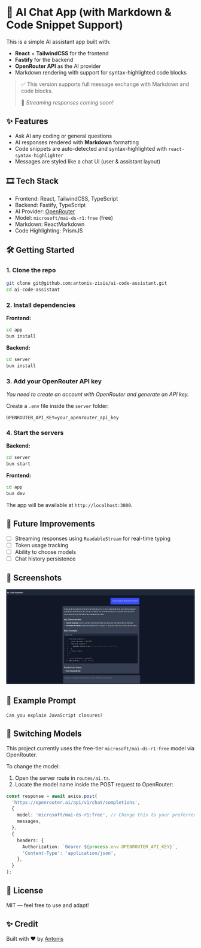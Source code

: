 # 🧠 AI Chat App (with Markdown & Code Snippet Support)

This is a simple AI assistant app built with:

- **React** + **TailwindCSS** for the frontend
- **Fastify** for the backend
- **OpenRouter API** as the AI provider
- Markdown rendering with support for syntax-highlighted code blocks

> ✅ This version supports full message exchange with Markdown and code blocks.
>
> 🚀 _Streaming responses coming soon!_

## ✨ Features

- Ask AI any coding or general questions
- AI responses rendered with **Markdown** formatting
- Code snippets are auto-detected and syntax-highlighted with `react-syntax-highlighter`
- Messages are styled like a chat UI (user & assistant layout)

## 🎞️ Tech Stack

- Frontend: React, TailwindCSS, TypeScript
- Backend: Fastify, TypeScript
- AI Provider: [OpenRouter](https://openrouter.ai/)
- Model: `microsoft/mai-ds-r1:free` (free)
- Markdown: ReactMarkdown
- Code Highlighting: PrismJS

## 🛠️ Getting Started

### 1. Clone the repo

```bash
git clone git@github.com:antonis-zisis/ai-code-assistant.git
cd ai-code-assistant
```

### 2. Install dependencies

**Frontend:**

```bash
cd app
bun install
```

**Backend:**

```bash
cd server
bun install
```

### 3. Add your OpenRouter API key

_You need to create an account with OpenRouter and generate an API key._

Create a `.env` file inside the `server` folder:

```env
OPENROUTER_API_KEY=your_openrouter_api_key
```

### 4. Start the servers

**Backend:**

```bash
cd server
bun start
```

**Frontend:**

```bash
cd app
bun dev
```

The app will be available at `http://localhost:3000`.

## 🔄 Future Improvements

- [ ] Streaming responses using `ReadableStream` for real-time typing
- [ ] Token usage tracking
- [ ] Ability to choose models
- [ ] Chat history persistence

## 📸 Screenshots

![App Image](./images/app-screenshot.png)

## 🔫 Example Prompt

```text
Can you explain JavaScript closures?
```

## 🔧 Switching Models

This project currently uses the free-tier `microsoft/mai-ds-r1:free` model via OpenRouter.

To change the model:

1. Open the server route in `routes/ai.ts`.
2. Locate the model name inside the POST request to OpenRouter:

```ts
const response = await axios.post(
  'https://openrouter.ai/api/v1/chat/completions',
  {
    model: 'microsoft/mai-ds-r1:free', // Change this to your preferred model
    messages,
  },
  {
    headers: {
      Authorization: `Bearer ${process.env.OPENROUTER_API_KEY}`,
      'Content-Type': 'application/json',
    },
  }
);
```

## 📄 License

MIT — feel free to use and adapt!

## ✨ Credit

Built with ❤️ by [Antonis](https://www.antoniszisis.com)
